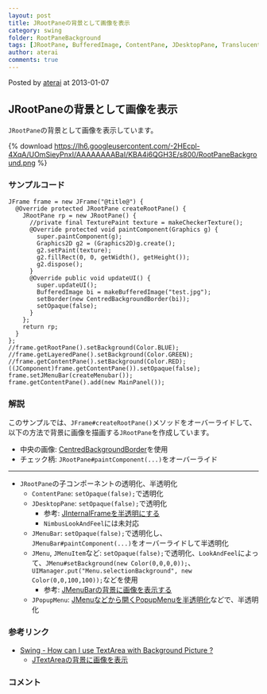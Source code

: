 ```yaml
---
layout: post
title: JRootPaneの背景として画像を表示
category: swing
folder: RootPaneBackground
tags: [JRootPane, BufferedImage, ContentPane, JDesktopPane, Translucent, Transparent]
author: aterai
comments: true
---
```


Posted by [aterai](http://terai.xrea.jp/aterai.html) at 2013-01-07

## JRootPaneの背景として画像を表示
`JRootPane`の背景として画像を表示しています。

{% download https://lh6.googleusercontent.com/-2HEcpl-4XqA/UOmSieyPnxI/AAAAAAAABaI/KBA4i6QGH3E/s800/RootPaneBackground.png %}

### サンプルコード
<pre class="prettyprint"><code>JFrame frame = new JFrame("@title@") {
  @Override protected JRootPane createRootPane() {
    JRootPane rp = new JRootPane() {
      //private final TexturePaint texture = makeCheckerTexture();
      @Override protected void paintComponent(Graphics g) {
        super.paintComponent(g);
        Graphics2D g2 = (Graphics2D)g.create();
        g2.setPaint(texture);
        g2.fillRect(0, 0, getWidth(), getHeight());
        g2.dispose();
      }
      @Override public void updateUI() {
        super.updateUI();
        BufferedImage bi = makeBufferedImage("test.jpg");
        setBorder(new CentredBackgroundBorder(bi));
        setOpaque(false);
      }
    };
    return rp;
  }
};
//frame.getRootPane().setBackground(Color.BLUE);
//frame.getLayeredPane().setBackground(Color.GREEN);
//frame.getContentPane().setBackground(Color.RED);
((JComponent)frame.getContentPane()).setOpaque(false);
frame.setJMenuBar(createMenubar());
frame.getContentPane().add(new MainPanel());
</code></pre>

### 解説
このサンプルでは、`JFrame#createRootPane()`メソッドをオーバーライドして、以下の方法で背景に画像を描画する`JRootPane`を作成しています。

- 中央の画像: [CentredBackgroundBorder](https://forums.oracle.com/thread/1395763)を使用
- チェック柄: `JRootPane#paintComponent(...)`をオーバーライド

<!-- dummy comment line for breaking list -->

- - - -
- `JRootPane`の子コンポーネントの透明化、半透明化
    - `ContentPane`: `setOpaque(false);`で透明化
    - `JDesktopPane`:  `setOpaque(false);`で透明化
        - 参考: [JInternalFrameを半透明にする](http://terai.xrea.jp/Swing/TransparentFrame.html)
        - `NimbusLookAndFeel`には未対応
    - `JMenuBar`: `setOpaque(false);`で透明化し、`JMenuBar#paintComponent(...)`をオーバーライドして半透明化
    - `JMenu`, `JMenuItem`など: `setOpaque(false);`で透明化、`LookAndFeel`によって、`JMenu#setBackground(new Color(0,0,0,0));`、`UIManager.put("Menu.selectionBackground", new Color(0,0,100,100));`などを使用
        - 参考: [JMenuBarの背景に画像を表示する](http://terai.xrea.jp/Swing/MenuBarBackground.html)
    - `JPopupMenu`: [JMenuなどから開くPopupMenuを半透明化](http://terai.xrea.jp/Swing/TranslucentSubMenu.html)などで、半透明化

<!-- dummy comment line for breaking list -->

### 参考リンク
- [Swing - How can I use TextArea with Background Picture ?](https://forums.oracle.com/thread/1395763)
    - [JTextAreaの背景に画像を表示](http://terai.xrea.jp/Swing/CentredBackgroundBorder.html)

<!-- dummy comment line for breaking list -->

### コメント

